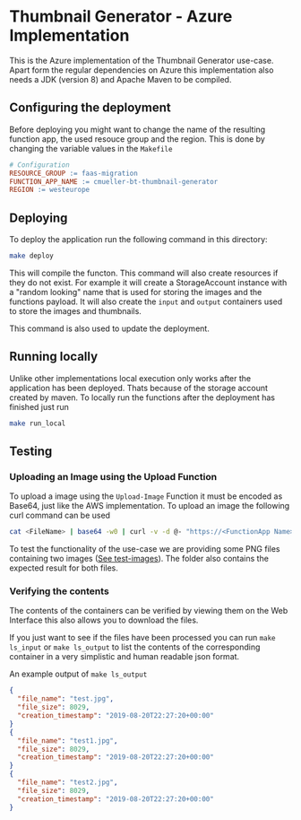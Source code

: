 # Thumbnail Generator - Azure Implementation

This is the Azure implementation of the Thumbnail Generator use-case. Apart form the regular dependencies on Azure this implementation also needs a JDK (version 8) and Apache Maven to be compiled.

## Configuring the deployment

Before deploying you might want to change the name of the resulting function app, the used resouce group and the region. This is done by changing the variable values in the `Makefile`

```Makefile
# Configuration
RESOURCE_GROUP := faas-migration
FUNCTION_APP_NAME := cmueller-bt-thumbnail-generator
REGION := westeurope
```

## Deploying

To deploy the application run the following command in this directory:

```bash
make deploy
```

This will compile the functon. This command will also create resources if they do not exist. For example it will create a StorageAccount instance with a "random looking" name that is used for storing the images and the functions payload. It will also create the `input` and `output` containers used to store the images and thumbnails.

This command is also used to update the deployment.

## Running locally

Unlike other implementations local execution only works after the application has been deployed. Thats because of the storage account created by maven. To locally run the functions after the deployment has finished just run

```bash
make run_local
```

## Testing

### Uploading an Image using the Upload Function

To upload a image using the `Upload-Image` Function it must be encoded as Base64, just like the AWS implementation. To upload an image the following curl command can be used

```bash
cat <FileName> | base64 -w0 | curl -v -d @- "https://<FunctionApp Name>.azurewebsites.net/api/Upload-Image?name=<FileNameInBlobStorage>"
```

To test the functionality of the use-case we are providing some PNG files containing two images ([See test-images](../test-images)). The folder also contains the expected result for both files.

### Verifying the contents

The contents of the containers can be verified by viewing them on the Web Interface this also allows you to download the files.

If you just want to see if the files have been processed you can run `make ls_input` or `make ls_output` to list the contents of the corresponding container in a very simplistic and human readable json format.

An example output of `make ls_output`

```json
{
  "file_name": "test.jpg",
  "file_size": 8029,
  "creation_timestamp": "2019-08-20T22:27:20+00:00"
}
{
  "file_name": "test1.jpg",
  "file_size": 8029,
  "creation_timestamp": "2019-08-20T22:27:20+00:00"
}
{
  "file_name": "test2.jpg",
  "file_size": 8029,
  "creation_timestamp": "2019-08-20T22:27:20+00:00"
}
```
